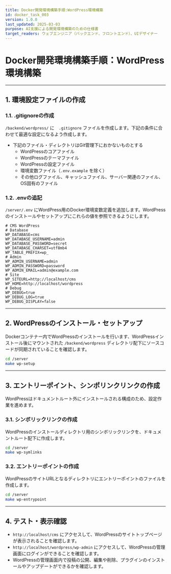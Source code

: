 ```yaml
---
title: Docker開発環境構築手順:WordPress環境構築
id: docker_task_003
version: 1.0.0
last_updated: 2025-03-03
purpose: AI支援による開発環境構築のための仕様書
target_readers: ウェブエンジニア（バックエンド、フロントエンド）、UIデザイナー
---
```


# Docker開発環境構築手順：WordPress環境構築

---

## 1. 環境設定ファイルの作成

### 1.1. .gitignoreの作成

`/backend/wordpress/` に　`.gitignore` ファイルを作成します。下記の条件に合わせて最適な設定になるよう作成します。

- 下記のファイル・ディレクトリはGit管理下におかないものとする
  - WordPressのコアファイル
  - WordPressのテーマファイル
  - WordPressの設定ファイル
  - 環境変数ファイル（`.env.example` を除く）
  - その他ログファイル、キャッシュファイル、サーバー関連のファイル、OS固有のファイル

### 1.2. .envの追記

`/server/.env` にWordPress用のDocker環境変数定義を追加します。WordPressのインストールやセットアップにこれらの値を参照できるようにします。

```env
# CMS WordPress
# Database
WP_DATABASE=cms
WP_DATABASE_USERNAME=admin
WP_DATABASE_PASSWORD=secret
WP_DATABASE_CHARSET=utf8mb4
WP_TABLE_PREFIX=wp_
# Admin
WP_ADMIN_USERNAME=admin
WP_ADMIN_PASSWORD=password
WP_ADMIN_EMAIL=admin@example.com
# Site
WP_SITEURL=http://localhost/cms
WP_HOME=http://localhost/wordpress
# Debug
WP_DEBUG=true
WP_DEBUG_LOG=true
WP_DEBUG_DISPLAY=false
```

---

## 2. WordPressのインストール・セットアップ

Dockerコンテナー内でWordPressのインストールを行います、WordPressインストール後にマウントされた `/backend/wordpress` ディレクトリ配下にソースコードが同期されていることを確認します。

```bash
cd /server
make wp-setup
```

---

## 3. エントリーポイント、シンポリンクリンクの作成

WordPressはドキュメントルート外にインストールされる構成のため、設定作業を進めます。

### 3.1. シンボリックリンクの作成

WordPressのインストールディレクトリ用のシンボリックリンクを、ドキュメントルート配下に作成します。

```bash
cd /server
make wp-symlinks
```

### 3.2. エントリーポイントの作成

WordPressのサイトURLとなるディレクトリにエントリーポイントのファイルを作成します。

```bash
cd /server
make wp-entrypoint
```

---

## 4. テスト・表示確認

- `http://localhost/cms` にアクセスして、WordPressのサイトトップページが表示されることを確認します。
- `http://localhost/wordpress/wp-admin` にアクセスして、WordPressの管理画面にログインができることを確認します。
- WordPressの管理画面内で投稿の公開、編集や削除、プラグインのインストールやアップデートができるかを確認します。
